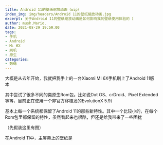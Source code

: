 ```yaml
---
title: Android 11的壁纸缩放动画（wip）
index_img: img/headers/Android 11的壁纸缩放动画.jpg
excerpt: 关于Android 11的壁纸缩放动画是如何影响我的壁纸使用体验的（
author: mush.Mario.
date: 2021-08-29 19:59:00
tags:
- 手机
- Android
- Mi 6X
- 刷机
- 原生
categories:
- 数码
---
```

大概是从去年开始，我就把我手上的一台Xiaomi MI 6X手机刷上了Android 11版本

其中尝试了很多不同的类原生Rom包，比如说Dot OS、crDroid、Pixel Extended等等，目前正在使用一个非官方移植发的EvolutionX 5.9）

基本上每一个系统都保留了Android 11的那些新特性。其中一个比较小的，在每个Rom包里都保留的特性，虽然看起来也很酷，但还是给我带来了一些困扰

（先假装这里有图）

在Android 11中，主屏幕上的壁纸是
